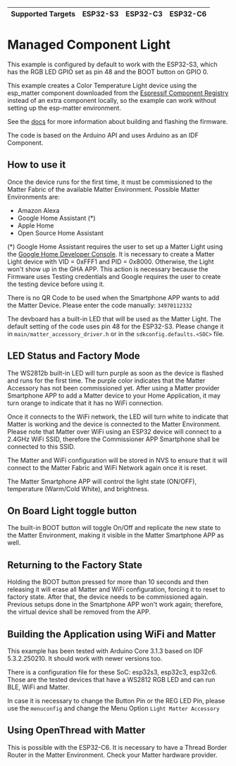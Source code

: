 | Supported Targets | ESP32-S3 | ESP32-C3 | ESP32-C6 |
| ----------------- | -------- | -------- | -------- |


# Managed Component Light

This example is configured by default to work with the ESP32-S3, which has the RGB LED GPIO set as pin 48 and the BOOT button on GPIO 0.

This example creates a Color Temperature Light device using the esp_matter component downloaded from the [Espressif Component Registry](https://components.espressif.com/) instead of an extra component locally, so the example can work without setting up the esp-matter environment.

See the [docs](https://docs.espressif.com/projects/esp-matter/en/latest/esp32/developing.html) for more information about building and flashing the firmware.

The code is based on the Arduino API and uses Arduino as an IDF Component.

## How to use it

Once the device runs for the first time, it must be commissioned to the Matter Fabric of the available Matter Environment.
Possible Matter Environments are:
- Amazon Alexa
- Google Home Assistant (*)
- Apple Home
- Open Source Home Assistant

(*) Google Home Assistant requires the user to set up a Matter Light using the [Google Home Developer Console](https://developers.home.google.com/codelabs/matter-device#2). It is necessary to create a Matter Light device with VID = 0xFFF1 and PID = 0x8000. Otherwise, the Light won't show up in the GHA APP. This action is necessary because the Firmware uses Testing credentials and Google requires the user to create the testing device before using it.

There is no QR Code to be used when the Smartphone APP wants to add the Matter Device.
Please enter the code manually: `34970112332`

The devboard has a built-in LED that will be used as the Matter Light.
The default setting of the code uses pin 48 for the ESP32-S3.
Please change it in `main/matter_accessory_driver.h` or in the `sdkconfig.defaults.<SOC>` file.

## LED Status and Factory Mode

The WS2812b built-in LED will turn purple as soon as the device is flashed and runs for the first time.
The purple color indicates that the Matter Accessory has not been commissioned yet.
After using a Matter provider Smartphone APP to add a Matter device to your Home Application, it may turn orange to indicate that it has no WiFi connection.

Once it connects to the WiFi network, the LED will turn white to indicate that Matter is working and the device is connected to the Matter Environment.
Please note that Matter over WiFi using an ESP32 device will connect to a 2.4GHz WiFi SSID, therefore the Commissioner APP Smartphone shall be connected to this SSID.

The Matter and WiFi configuration will be stored in NVS to ensure that it will connect to the Matter Fabric and WiFi Network again once it is reset.

The Matter Smartphone APP will control the light state (ON/OFF), temperature (Warm/Cold White), and brightness.

## On Board Light toggle button

The built-in BOOT button will toggle On/Off and replicate the new state to the Matter Environment, making it visible in the Matter Smartphone APP as well.

## Returning to the Factory State

Holding the BOOT button pressed for more than 10 seconds and then releasing it will erase all Matter and WiFi configuration, forcing it to reset to factory state. After that, the device needs to be commissioned again. Previous setups done in the Smartphone APP won't work again; therefore, the virtual device shall be removed from the APP.

## Building the Application using WiFi and Matter

This example has been tested with Arduino Core 3.1.3 based on IDF 5.3.2.250210. It should work with newer versions too.

There is a configuration file for these SoC: esp32s3, esp32c3, esp32c6.
Those are the tested devices that have a WS2812 RGB LED and can run BLE, WiFi and Matter.

In case it is necessary to change the Button Pin or the REG LED Pin, please use the `menuconfig` and change the Menu Option `Light Matter Accessory`

## Using OpenThread with Matter

This is possible with the ESP32-C6.
It is necessary to have a Thread Border Router in the Matter Environment. Check your Matter hardware provider.

